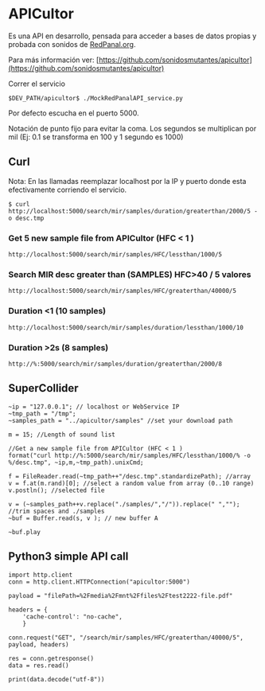 # APICultor

Es una API en desarrollo, pensada para acceder a bases de datos propias y probada con sonidos de [RedPanal.org](http://redpanal.org/).

Para más información ver: [https://github.com/sonidosmutantes/apicultor](https://github.com/sonidosmutantes/apicultor)

Correr el servicio
```
$DEV_PATH/apicultor$ ./MockRedPanalAPI_service.py 
```

Por defecto escucha en el puerto 5000.

Notación de punto fijo para evitar la coma. Los segundos se multiplican por mil (Ej: 0.1 se transforma en 100 y 1 segundo es 1000)

## Curl

Nota: En las llamadas reemplazar localhost por la IP y puerto donde esta efectivamente corriendo el servicio. 

```
$ curl http://localhost:5000/search/mir/samples/duration/greaterthan/2000/5 -o desc.tmp
```

### Get 5 new sample file from APICultor (HFC < 1 )
```
http://localhost:5000/search/mir/samples/HFC/lessthan/1000/5
```

### Search MIR desc greater than (SAMPLES) HFC>40 / 5 valores

```
http://localhost:5000/search/mir/samples/HFC/greaterthan/40000/5
```

### Duration <1 (10 samples)
```
http://localhost:5000/search/mir/samples/duration/lessthan/1000/10
```

### Duration >2s (8 samples)
```
http://%:5000/search/mir/samples/duration/greaterthan/2000/8
```

## SuperCollider

```
~ip = "127.0.0.1"; // localhost or WebService IP
~tmp_path = "/tmp";
~samples_path = "../apicultor/samples" //set your download path

m = 15; //Length of sound list

//Get a new sample file from APICultor (HFC < 1 )
format("curl http://%:5000/search/mir/samples/HFC/lessthan/1000/% -o %/desc.tmp", ~ip,m,~tmp_path).unixCmd;

f = FileReader.read(~tmp_path++"/desc.tmp".standardizePath); //array
v = f.at(m.rand)[0]; //select a random value from array (0..10 range)
v.postln(); //selected file

v = (~samples_path++v.replace("./samples/","/")).replace(" ",""); //trim spaces and ./samples
~buf = Buffer.read(s, v ); // new buffer A

~buf.play
```

## Python3 simple API call

```
import http.client
conn = http.client.HTTPConnection("apicultor:5000")

payload = "filePath=%2Fmedia%2Fmnt%2Ffiles%2Ftest2222-file.pdf"

headers = {
    'cache-control': "no-cache",
    }

conn.request("GET", "/search/mir/samples/HFC/greaterthan/40000/5", payload, headers)

res = conn.getresponse()
data = res.read()

print(data.decode("utf-8"))
```